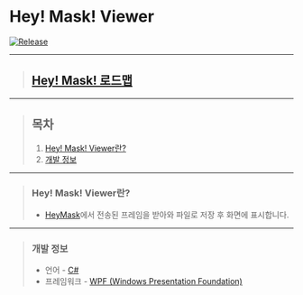 # **Hey! Mask! Viewer**

[![Release](https://img.shields.io/badge/Release-v1.0-2F9D27?style=for-the-badge&logo=GitLab&logoColor=white)](https://gitlab.com/BanB3515/HeyMaskViewer/-/releases)

---

> ## **[Hey! Mask! 로드맵](https://www.notion.so/banb/Hey-Mask-3148ffa35f3a4d53a6f3d350dcce538d)**

---

> ## **목차**
>
> 1. [Hey! Mask! Viewer란?](#Hey-Mask-Viewer란)
> 2. [개발 정보](#개발-정보)

---

> ### **Hey! Mask! Viewer란?**
>
> -   [HeyMask](https://gitlab.com/BanB3515/HeyMask)에서 전송된 프레임을 받아와 파일로 저장 후 화면에 표시합니다.

---

> ### **개발 정보**
>
> -   언어 - [C#](https://docs.microsoft.com/ko-kr/dotnet/csharp/)
> -   프레임워크 - [WPF (Windows Presentation Foundation)](https://docs.microsoft.com/ko-kr/visualstudio/designers/getting-started-with-wpf?view=vs-2019)
